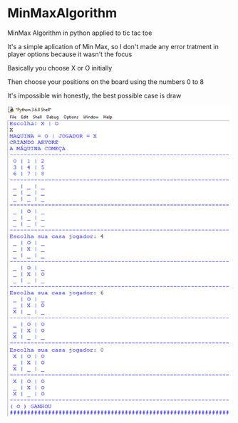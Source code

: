 # MinMaxAlgorithm
MinMax Algorithm in python applied to tic tac toe

It's a simple aplication of Min Max, so I don't made any error tratment in player options because it wasn't the focus

Basically you choose X or O initially

Then choose your positions on the board using the numbers 0 to 8

It's impossible win honestly, the best possible case is draw

![It's a print of one round game](https://github.com/FlavioCorreia/MinMaxAlgorithm/blob/master/minMaxTicTacToePython.png)
